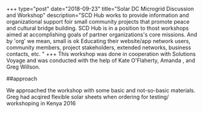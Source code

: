 +++
type="post"
date="2018-09-23"
title="Solar DC Microgrid Discussion and Workshop"
description="SCD Hub works to provide information and organizational support foir small community projects that promote peace and cultural bridge building. SCD Hub is in a position to thost workshops aimed at accomplishing goals of partner organizations's core missions.  And by 'org' we mean, small is ok Educating their website/app network users, community members, project stakeholders, extended networks, business contacts, etc. "
+++
This workshop was done in cooperation with Solutions Voyage
and was conducted with the help of Kate O'Flaherty, Amanda , and Greg Willson.

##approach

We approached the workshop with some basic and not-so-basic materials.  Greg had acqired flexible solar sheets when ordering for testing/ workshoping in Kenya 2016
